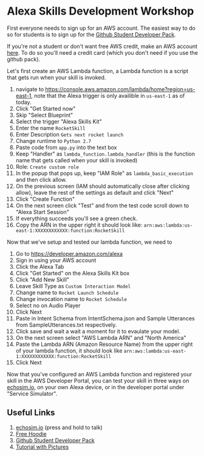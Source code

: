 # Alexa Skills Development Workshop

First everyone needs to sign up for an AWS account. The easiest way to do so for students is to sign up for the [Github Student Developer Pack](https://education.github.com/pack).

If you're not a student or don't want free AWS credit, make an AWS account [here](https://aws.amazon.com/). To do so you'll need a credit card (which you don't need if you use the github pack).

Let's first create an AWS Lambda function, a Lambda function is a script that gets run when your skill is invoked.

1. navigate to https://console.aws.amazon.com/lambda/home?region=us-east-1, note that the Alexa trigger is only availible in `us-east-1` as of today.
2. Click "Get Started now"
3. Skip "Select Blueprint"
4. Select the trigger "Alexa Skills Kit"
5. Enter the name `RocketSkill`
6. Enter Description `Gets next rocket launch`
7. Change runtime to `Python 2.7`
8. Paste code from `app.py` into the text box
9. Keep "Handler" as `lambda_function.lambda_handler` (this is the function name that gets called when your skill is invoked)
10. Role: `Create custom role`
11. In the popup that pops up, keep "IAM Role" as `lambda_basic_execution` and then click allow.
12. On the previous screen (IAM should automatically close after clicking allow), leave the rest of the settings as default and click "Next"
13. Click "Create Function"
14. On the next screen click "Test" and from the test code scroll down to "Alexa Start Session"
15. If everything succeeds you'll see a green check.
16. Copy the ARN in the upper right it should look like: `arn:aws:lambda:us-east-1:XXXXXXXXXXXX:function:RocketSkill`

Now that we've setup and tested our lambda function, we need to 

1. Go to https://developer.amazon.com/alexa
2. Sign in using your AWS account
3. Click the Alexa Tab
4. Click "Get Started" on the Alexa Skills Kit box
5. Click "Add New Skill"
6. Leave Skill Type as `Custom Interaction Model`
7. Change name to `Rocket Launch Schedule`
8. Change invocation name to `Rocket Schedule`
9. Select no on Audio Player
10. Click Next
11. Paste in Intent Schema from IntentSchema.json and Sample Utterances from SampleUtterances.txt respectively. 
12. Click save and wait a wait a moment for it to evaulate your model.
13. On the next screen select "AWS Lambda ARN" and "North America"
14. Paste the Lambda ARN (Amazon Resource Name) from the upper right of your lambda function, it should look like `arn:aws:lambda:us-east-1:XXXXXXXXXXXX:function:RocketSkill`
15. Click Next

Now that you've configured an AWS Lambda function and registered your skill in the AWS Developer Portal, you can test your skill in three ways on [echosim.io](https://echosim.io), on your own Alexa device, or in the developer portal under "Service Simulator".


## Useful Links
	
1. [echosim.io](https://echosim.io) (press and hold to talk)
2. [Free Hoodie](https://developer.amazon.com/alexa-skills-kit/alexa-developer-skill-promotion)
3. [Github Student Developer Pack](https://education.github.com/pack)
4. [Tutorial with Pictures](https://developer.amazon.com/alexa-skills-kit/alexa-skill-quick-start-tutorial)